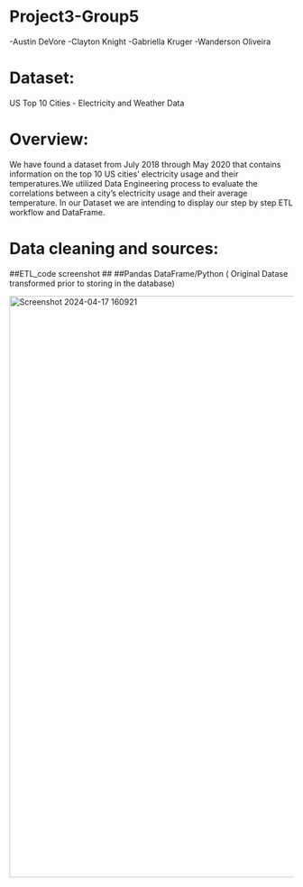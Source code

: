 # Project3-Group5
-Austin DeVore
-Clayton Knight
-Gabriella Kruger
-Wanderson Oliveira
# Dataset:
US Top 10 Cities - Electricity and Weather Data


# Overview:
We have found a dataset from July 2018 through May 2020 that contains information on the top 10 US cities’ electricity usage and their temperatures.We utilized Data Engineering process to evaluate the correlations between a city’s electricity usage and their average temperature. In our Dataset we are intending to display our step by step ETL workflow and DataFrame.

# Data cleaning and sources:

##ETL_code screenshot ## 
##Pandas DataFrame/Python ( Original Datase transformed prior to storing in the database) 


 <img width="1032" alt="Screenshot 2024-04-17 160921" src="https://github.com/claytonmknight/Project3-Group5/assets/152826034/eee95c64-53da-4e97-bb3a-d0f68c218aea">
